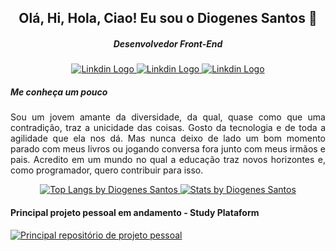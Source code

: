 <p align="center">
 <h2 align="center">Olá, Hi, Hola, Ciao! Eu sou o Diogenes Santos 👋 </h2>
 <h5 align="center">Desenvolvedor Front-End</h5>
</p>
<p align="center">
 <a href="https://www.linkedin.com/in/diogenessant/" target="_blank">
  <img src="https://img.shields.io/badge/-LinkedIn-blue?style=for-the-badge&logo=Linkedin&logoColor=white" alt="Linkdin Logo"/>
 </a>

 <a href="https://codepen.io/santosdiv" target="_blank">
  <img src="https://img.shields.io/badge/-codepen-black?style=for-the-badge&logo=codepen&logoColor=white" alt="Linkdin Logo"/>
 </a>

 <a href="https://santosdiv.github.io/" target="_blank">
  <img src="https://img.shields.io/badge/-Portifólio-gray?style=for-the-badge&logo=world&logoColor=white" alt="Linkdin Logo"/>
 </a>
</p>
<h5> Me conheça um pouco </h5>
<p align="justify">
 Sou um jovem amante da diversidade, da qual, quase como que uma contradição, traz a unicidade das
coisas. Gosto da tecnologia e de toda a agilidade que ela nos dá. Mas nunca deixo de lado um bom
momento parado com meus livros ou jogando conversa fora junto com meus irmãos e pais. Acredito em
um mundo no qual a educação traz novos horizontes e, como programador, quero contribuir para isso.
</p>

<p align="center">
 <a href="https://github.com/anuraghazra/github-readme-stats">
  <img src="https://github-readme-stats.vercel.app/api/top-langs/?username=SantosDiv&layout=compact" alt="Top Langs by Diogenes Santos"/>
 </a>
 <a href="https://github.com/anuraghazra/github-readme-stats">
  <img src="https://github-readme-stats.vercel.app/api?username=SantosDiv&show_icons=true&theme=merko" alt="Stats by Diogenes Santos"/>
 </a>
</p>

<h4> Principal projeto pessoal em andamento - Study Plataform </h4>
<a href="https://github.com/SantosDiv/Projects/tree/main/study-plataform" target="_blank"> 
 <img src="https://github-readme-stats.vercel.app/api/pin/?username=SantosDiv&show_owner=true&repo=Projects" alt="Principal repositório de projeto pessoal" />
</a>





<!--
**SantosDiv/SantosDiv** is a ✨ _special_ ✨ repository because its `README.md` (this file) appears on your GitHub profile.

Here are some ideas to get you started:

- 🔭 I’m currently working on ...
- 🌱 I’m currently learning ...
- 👯 I’m looking to collaborate on ...
- 🤔 I’m looking for help with ...
- 💬 Ask me about ...
- 📫 How to reach me: ...
- 😄 Pronouns: ...
- ⚡ Fun fact: ...
-->
